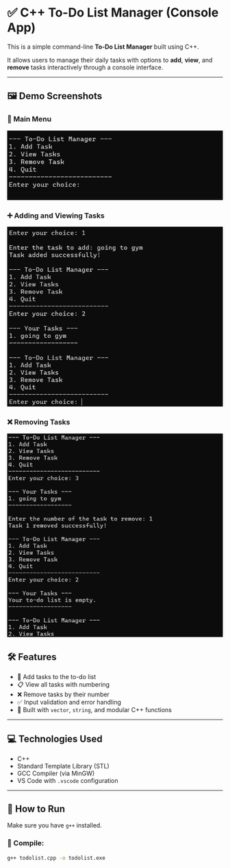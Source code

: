 # ✅ C++ To-Do List Manager (Console App)

This is a simple command-line **To-Do List Manager** built using C++.

It allows users to manage their daily tasks with options to **add**, **view**, and **remove** tasks interactively through a console interface.

---
## 🖼️ Demo Screenshots

### 🧠 Main Menu
![Main Menu](screenshot-main.png)

### ➕ Adding and Viewing Tasks
![Add & View](screenshot-view.png)

### ❌ Removing Tasks
![Remove Task](screenshot-remove.png)


## 🛠️ Features

- 📌 Add tasks to the to-do list
- 📋 View all tasks with numbering
- ❌ Remove tasks by their number
- ✅ Input validation and error handling
- 🧠 Built with `vector`, `string`, and modular C++ functions

---

## 💻 Technologies Used

- C++
- Standard Template Library (STL)
- GCC Compiler (via MinGW)
- VS Code with `.vscode` configuration

---

## 🧪 How to Run

Make sure you have `g++` installed.

### 🔧 Compile:
```bash
g++ todolist.cpp -o todolist.exe
